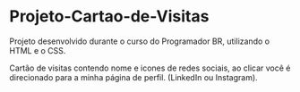 # Projeto-Cartao-de-Visitas
Projeto desenvolvido durante o curso do Programador BR, utilizando o HTML e o CSS.

Cartão de visitas contendo nome e   icones de redes sociais, ao clicar você é direcionado para a  minha página de perfil. (LinkedIn ou Instagram).
